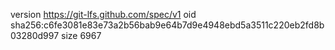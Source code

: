 version https://git-lfs.github.com/spec/v1
oid sha256:c6fe3081e83e73a2b56bab9e64b7d9e4948ebd5a3511c220eb2fd8b03280d997
size 6967
